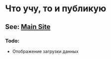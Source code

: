 # Что учу, то и публикую
## See: <a href="https://cv-23y-pt3siumgm-artematrr.vercel.app/">Main Site</a> 
### Todo:

- Отображение загрузки данных
